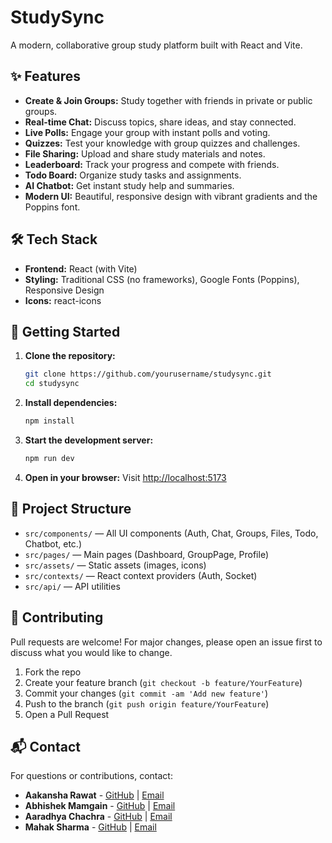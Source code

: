 # StudySync

A modern, collaborative group study platform built with React and Vite.

## ✨ Features
- **Create & Join Groups:** Study together with friends in private or public groups.
- **Real-time Chat:** Discuss topics, share ideas, and stay connected.
- **Live Polls:** Engage your group with instant polls and voting.
- **Quizzes:** Test your knowledge with group quizzes and challenges.
- **File Sharing:** Upload and share study materials and notes.
- **Leaderboard:** Track your progress and compete with friends.
- **Todo Board:** Organize study tasks and assignments.
- **AI Chatbot:** Get instant study help and summaries.
- **Modern UI:** Beautiful, responsive design with vibrant gradients and the Poppins font.

## 🛠️ Tech Stack
- **Frontend:** React (with Vite)
- **Styling:** Traditional CSS (no frameworks), Google Fonts (Poppins), Responsive Design
- **Icons:** react-icons

## 🚀 Getting Started

1. **Clone the repository:**
   ```sh
   git clone https://github.com/yourusername/studysync.git
   cd studysync
   ```
2. **Install dependencies:**
   ```sh
   npm install
   ```
3. **Start the development server:**
   ```sh
   npm run dev
   ```
4. **Open in your browser:**
   Visit [http://localhost:5173](http://localhost:5173)

## 📁 Project Structure
- `src/components/` — All UI components (Auth, Chat, Groups, Files, Todo, Chatbot, etc.)
- `src/pages/` — Main pages (Dashboard, GroupPage, Profile)
- `src/assets/` — Static assets (images, icons)
- `src/contexts/` — React context providers (Auth, Socket)
- `src/api/` — API utilities

## 🤝 Contributing
Pull requests are welcome! For major changes, please open an issue first to discuss what you would like to change.

1. Fork the repo
2. Create your feature branch (`git checkout -b feature/YourFeature`)
3. Commit your changes (`git commit -am 'Add new feature'`)
4. Push to the branch (`git push origin feature/YourFeature`)
5. Open a Pull Request

## 📬 Contact
For questions or contributions, contact:
- **Aakansha Rawat** - [GitHub](https://github.com/aakansharawat) | [Email](mailto:aakansharawat1234@gmail.com)
- **Abhishek Mamgain** - [GitHub](https://github.com/AbhishekMamgain7) | [Email](mailto:abhishekmamgain799@gmail.com)
- **Aaradhya Chachra** - [GitHub](https://github.com/Aaradhya2005) | [Email](mailto:aaradhyachachra779@gmail.com)
- **Mahak Sharma** - [GitHub](https://github.com/Mahak-Sharma) | [Email](mailto:mahaksharma0227@gmail.com)
